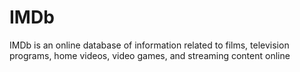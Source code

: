# IMDb

IMDb is an online database of information related to films, television programs, home videos, video games, and streaming content online
